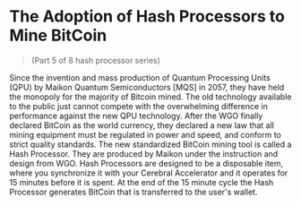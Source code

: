 # The Adoption of Hash Processors to Mine BitCoin
> (Part 5 of 8 hash processor series)

Since the invention and mass production of Quantum Processing Units (QPU) by Maikon Quantum Semiconductors [MQS] in 2057, they have held the monopoly for the majority of Bitcoin mined. The old technology available to the public just cannot compete with the overwhelming difference in performance against the new QPU technology. After the WGO finally declared BitCoin as the world currency, they declared a new law that all mining equipment must be regulated in power and speed, and conform to strict quality standards. The new standardized BitCoin mining tool is called a Hash Processor. They are produced by Maikon under the instruction and design from WGO. Hash Processors are designed to be a disposable item, where you synchronize it with your Cerebral Accelerator and it operates for 15 minutes before it is spent. At the end of the 15 minute cycle the Hash Processor generates BitCoin that is transferred to the user's wallet.
